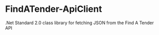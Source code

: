 # FindATender-ApiClient
.Net Standard 2.0 class library for fetching JSON from the Find A Tender API
